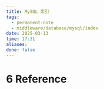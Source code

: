 ```yaml
---
title: MySQL 索引
tags:
  - permanent-note
  - middleware/database/mysql/index
date: 2025-03-13
time: 17:31
aliases: 
done: false
---
```




# 6 Reference